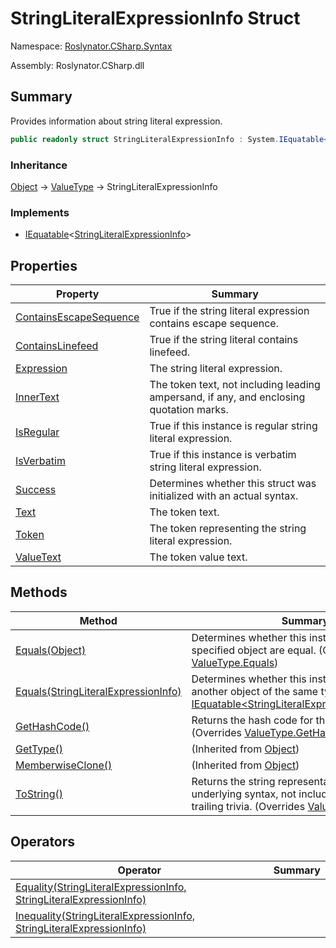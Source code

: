 # StringLiteralExpressionInfo Struct

Namespace: [Roslynator.CSharp.Syntax](../README.md)

Assembly: Roslynator\.CSharp\.dll

## Summary

Provides information about string literal expression\.

```csharp
public readonly struct StringLiteralExpressionInfo : System.IEquatable<StringLiteralExpressionInfo>
```

### Inheritance

[Object](https://docs.microsoft.com/en-us/dotnet/api/system.object) &#x2192; [ValueType](https://docs.microsoft.com/en-us/dotnet/api/system.valuetype) &#x2192; StringLiteralExpressionInfo

### Implements

* [IEquatable](https://docs.microsoft.com/en-us/dotnet/api/system.iequatable-1)\<[StringLiteralExpressionInfo](./README.md)>

## Properties

| Property | Summary |
| -------- | ------- |
| [ContainsEscapeSequence](ContainsEscapeSequence/README.md) | True if the string literal expression contains escape sequence\. |
| [ContainsLinefeed](ContainsLinefeed/README.md) | True if the string literal contains linefeed\. |
| [Expression](Expression/README.md) | The string literal expression\. |
| [InnerText](InnerText/README.md) | The token text, not including leading ampersand, if any, and enclosing quotation marks\. |
| [IsRegular](IsRegular/README.md) | True if this instance is regular string literal expression\. |
| [IsVerbatim](IsVerbatim/README.md) | True if this instance is verbatim string literal expression\. |
| [Success](Success/README.md) | Determines whether this struct was initialized with an actual syntax\. |
| [Text](Text/README.md) | The token text\. |
| [Token](Token/README.md) | The token representing the string literal expression\. |
| [ValueText](ValueText/README.md) | The token value text\. |

## Methods

| Method | Summary |
| ------ | ------- |
| [Equals(Object)](Equals/README.md) | Determines whether this instance and a specified object are equal\. \(Overrides [ValueType.Equals](https://docs.microsoft.com/en-us/dotnet/api/system.valuetype.equals)\) |
| [Equals(StringLiteralExpressionInfo)](Equals/README.md) | Determines whether this instance is equal to another object of the same type\. \(Implements [IEquatable\<StringLiteralExpressionInfo>.Equals](https://docs.microsoft.com/en-us/dotnet/api/system.iequatable-1.equals)\) |
| [GetHashCode()](GetHashCode/README.md) | Returns the hash code for this instance\. \(Overrides [ValueType.GetHashCode](https://docs.microsoft.com/en-us/dotnet/api/system.valuetype.gethashcode)\) |
| [GetType()](https://docs.microsoft.com/en-us/dotnet/api/system.object.gettype) |  \(Inherited from [Object](https://docs.microsoft.com/en-us/dotnet/api/system.object)\) |
| [MemberwiseClone()](https://docs.microsoft.com/en-us/dotnet/api/system.object.memberwiseclone) |  \(Inherited from [Object](https://docs.microsoft.com/en-us/dotnet/api/system.object)\) |
| [ToString()](ToString/README.md) | Returns the string representation of the underlying syntax, not including its leading and trailing trivia\. \(Overrides [ValueType.ToString](https://docs.microsoft.com/en-us/dotnet/api/system.valuetype.tostring)\) |

## Operators

| Operator | Summary |
| -------- | ------- |
| [Equality(StringLiteralExpressionInfo, StringLiteralExpressionInfo)](op_Equality/README.md) | |
| [Inequality(StringLiteralExpressionInfo, StringLiteralExpressionInfo)](op_Inequality/README.md) | |

